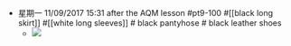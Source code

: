 - 星期一 11/09/2017 15:31 after the AQM lesson #pt9-100 #[[black long skirt]] #[[white long sleeves]] # black pantyhose # black leather shoes
    - ![](https://firebasestorage.googleapis.com/v0/b/firescript-577a2.appspot.com/o/imgs%2Fapp%2FXELiu-NovaKG%2FPcIAC9Rvly.png?alt=media&token=49aa3288-8232-4153-8ab1-981ed55f9ad7)
